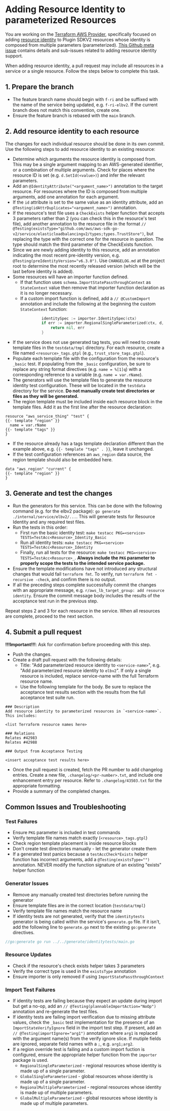 # Adding Resource Identity to parameterized Resources

You are working on the [Terraform AWS Provider](https://github.com/hashicorp/terraform-provider-aws), specifically focused on adding [resource identity](https://developer.hashicorp.com/terraform/plugin/sdkv2/resources/identity) to Plugin SDKV2 resources whose identity is composed from multiple parameters (parameterized).
[This Github meta issue](https://github.com/hashicorp/terraform-provider-aws/issues/42983) contains details and sub-issues related to adding resource identity support.

When adding resource identity, a pull request may include all resources in a service or a single resource.
Follow the steps below to complete this task.

## 1. Prepare the branch

- The feature branch name should begin with `f-ri` and be suffixed with the name of the service being updated, e.g. `f-ri-elbv2`. If the current branch does not match this convention, create one.
- Ensure the feature branch is rebased with the `main` branch.

## 2. Add resource identity to each resource

The changes for each individual resource should be done in its own commit.
Use the following steps to add resource identity to an existing resource:

- Determine which arguments the resource identity is composed from. This may be a single argument mapping to an AWS-generated identifier, or a combination of multiple arguments. Check for places where the resource ID is set (e.g. `d.SetId(<value>)`) and infer the relevant parameters.
- Add an `@IdentityAttribute("<argument_name>")` annotation to the target resource. For resources where the ID is composed from multiple arguments, add one annotation for each argument.
- If the `id` attribute is set to the same value as an identity attribute, add an `@Testing(idAttrDuplicates="<argument_name>")` annotation.
- If the resource's test file uses a `CheckExists` helper function that accepts 3 parameters rather than 2 (you can check this in the resource's test file), add another annotation to the resource file in the format `// @Testing(existsType="github.com/aws/aws-sdk-go-v2/service/elasticloadbalancingv2/types;types.TrustStore")`, but replacing the type with the correct one for the resource in question. The type should match the third parameter of the CheckExists function.
- Since we are newly adding identity to this resource, add an annotation indicating the most recent pre-identity version, e.g. `@Testing(preIdentityVersion="v6.3.0")`. Use `CHANGELOG.md` at the project root to determine the most recently released version (which will be the last before identity is added).
- Some resources will have an importer function defined.
    - If that function uses `schema.ImportStatePassthroughContext` as `StateContext` value then remove that importer function declaration as it is no longer necessary.
    - If a custom import function is defined, add a `// @CustomImport` annotation and include the following at the beginning the custom `StateContext` function:

```go
				identitySpec := importer.IdentitySpec(ctx)
				if err := importer.RegionalSingleParameterized(ctx, d, identitySpec, meta.(importer.AWSClient)); err != nil {
					return nil, err
				}
```

- If the service does not use generated tag tests, you will need to create template files in the `testdata/tmpl` directory. For each resource, create a file named `<resource>_tags.gtpl` (e.g., `trust_store_tags.gtpl`).
- Populate each template file with the configuration from the resource's `_basic` test. If populating from the `_basic` configuration, be sure to replace any string format directives (e.g. `name = %[1]q`) with a corresponding reference to a variable (e.g. `name = var.rName`).
- The generators will use the template files to generate the resource identity test configuration. These will be located in the `testdata` directory for the service. **Do not manually create test directories or files as they will be generated.**
- The region template must be included inside each resource block in the template files. Add it as the first line after the resource declaration:

```hcl
resource "aws_service_thing" "test" {
{{- template "region" }}
  name = var.rName
{{- template "tags" }}
}
```

- If the resource already has a tags template declaration different than the example above, e.g. `{{- template "tags" . }}`, leave it unchanged.
- If the test configuration references an `aws_region` data source, the region template should also be embedded here.

```hcl
data "aws_region" "current" {
{{- template "region" }}
}
```

## 3. Generate and test the changes

- Run the generators for this service. This can be done with the following command (e.g. for the elbv2 package): `go generate ./internal/service/elbv2/...`. This will generate tests for Resource Identity and any required test files.
- Run the tests in this order:
    - First run the basic identity test: `make testacc PKG=<service> TESTS=TestAcc<Resource>_Identity_Basic`
    - Run all identity tests: `make testacc PKG=<service> TESTS=TestAcc<Resource>_Identity`
    - Finally, run all tests for the resource: `make testacc PKG=<service> TESTS=TestAcc<Resource>_`. **Always include the `PKG` parameter to properly scope the tests to the intended service package.**
- Ensure the template modifications have not introduced any structural changes that would fail `terraform fmt`. To verify, run `terraform fmt -recursive -check`, and confirm there is no output.
- If all the preceding steps complete successfully commit the changes with an appropriate message, e.g. `r/aws_lb_target_group: add resource identity`. Ensure the commit message body includes the results of the acceptance test run in the previous step.

Repeat steps 2 and 3 for each resource in the service. When all resources are complete, proceed to the next section.

## 4. Submit a pull request

**!!!Important!!!**: Ask for confirmation before proceeding with this step.

- Push the changes.
- Create a draft pull request with the following details:
    - Title: "Add parameterized resource identity to `<service-name>`", e.g. "Add parameterized resource identity to `elbv2`". If only a single resource is included, replace service-name with the full Terraform resource name.
    - Use the following template for the body. Be sure to replace the acceptance test results section with the results from the full acceptance test suite run.

```
### Description
Add resource identity to parameterized resources in `<service-name>`. This includes:

<list Terraform resource names here>

### Relations
Relates #42983
Relates #42988

### Output from Acceptance Testing

<insert acceptance test results here>

```

- Once the pull request is created, fetch the PR number to add changelog entries. Create a new file, `.changelog/<pr-number>.txt`, and include one enhancement entry per resource. Refer to `.changelog/43503.txt` for the appropriate formatting.
- Provide a summary of the completed changes.

## Common Issues and Troubleshooting

### Test Failures

- Ensure `PKG` parameter is included in test commands
- Verify template file names match exactly (`<resource>_tags.gtpl`)
- Check region template placement is inside resource blocks
- Don't create test directories manually - let the generator create them
- If a generated test panics because a `testAccCheck*Exists` helper function has incorrect arguments, add a `@Testing(existsType="")` annotation. NEVER modify the function signature of an existing "exists" helper function

### Generator Issues

- Remove any manually created test directories before running the generator
- Ensure template files are in the correct location (`testdata/tmpl`)
- Verify template file names match the resource name
- If identity tests are not generated, verify that the `identitytests` generator is being called within the service's `generate.go` file. If it isn't, add the following line to `generate.go` next to the existing `go:generate` directives.

```go
//go:generate go run ../../generate/identitytests/main.go
```

### Resource Updates

- Check if the resource's check exists helper takes 3 parameters
- Verify the correct type is used in the `existsType` annotation
- Ensure importer is only removed if using `ImportStatePassthroughContext`

### Import Test Failures

- If identity tests are failing because they expect an update during import but get a no-op, add an `// @Testing(plannableImportAction="NoOp")` annotation and re-generate the test files.
- If identity tests are failing import verification due to missing attribute values, check the `_basic` test implementation for the presence of an `ImportStateVerifyIgnore` field in the import test step. If present, add an `// @Testing(importIgnore="arg1")` annotation where `arg1` is replaced with the argument name(s) from the verify ignore slice. If mutiple fields are ignored, separate field names with a `;`, e.g. `arg1;arg2`.
- If a region override test is failing and a custom import fuction is configured, ensure the appropriate helper function from the `importer` package is used.
    - `RegionalSingleParameterized` - regional resources whose identity is made up of a single parameter.
    - `GlobalSingleParameterized` - global resources whose identity is made up of a single parameter.
    - `RegionalMultipleParameterized` - regional resources whose identity is made up of multiple parameters.
    - `GlobalMultipleParameterized` - global resources whose identity is made up of multiple parameters.
